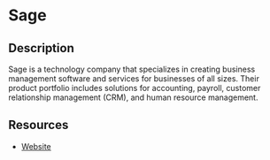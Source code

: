 # Sage

## Description
Sage is a technology company that specializes in creating business management software and services for businesses of all sizes. Their product portfolio includes solutions for accounting, payroll, customer relationship management (CRM), and human resource management.

## Resources

- [Website](sage.com)
